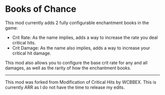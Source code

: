 # Books of Chance

This mod currently adds 2 fully configurable enchantment books in the game:

- Crit Rate: As the name implies, adds a way to increase the rate you deal critical hits.
- Crit Damage: As the name also implies, adds a way to increase your critical hit damage.

This mod also allows you to configure the base crit rate for any and all damages, as well as the rarity of how the enchantment books.

-------------------

This mod was forked from Modification of Critical Hits by WCBBEX. This is currently ARR as I do not have the time to release my edits.
